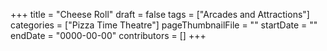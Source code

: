 +++
title = "Cheese Roll"
draft = false
tags = ["Arcades and Attractions"]
categories = ["Pizza Time Theatre"]
pageThumbnailFile = ""
startDate = ""
endDate = "0000-00-00"
contributors = []
+++
